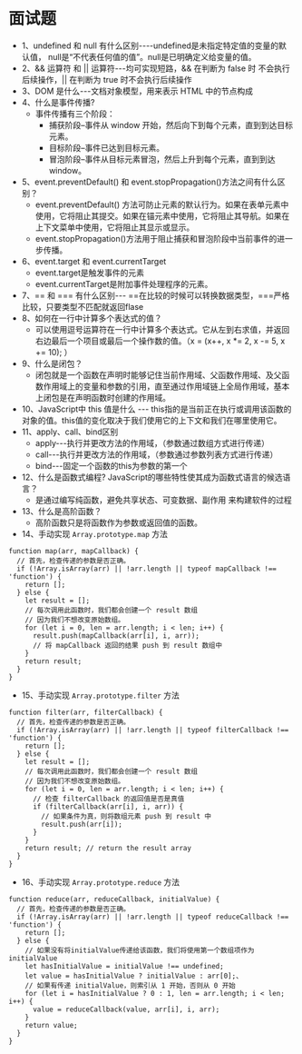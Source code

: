 # 面试题

* 1、undefined 和 null 有什么区别----undefined是未指定特定值的变量的默认值， null是“不代表任何值的值”。null是已明确定义给变量的值。
* 2、&& 运算符 和 || 运算符---均可实现短路，&& 在判断为 false 时 不会执行后续操作，|| 在判断为 true 时不会执行后续操作
* 3、DOM 是什么---文档对象模型，用来表示 HTML 中的节点构成
* 4、什么是事件传播?
  + 事件传播有三个阶段：
    - 捕获阶段–事件从 window 开始，然后向下到每个元素，直到到达目标元素。
    - 目标阶段–事件已达到目标元素。
    - 冒泡阶段–事件从目标元素冒泡，然后上升到每个元素，直到到达 window。
* 5、event.preventDefault() 和 event.stopPropagation()方法之间有什么区别？
  + event.preventDefault() 方法可防止元素的默认行为。如果在表单元素中使用，它将阻止其提交。如果在锚元素中使用，它将阻止其导航。如果在上下文菜单中使用，它将阻止其显示或显示。
  + event.stopPropagation()方法用于阻止捕获和冒泡阶段中当前事件的进一步传播。
* 6、event.target 和 event.currentTarget
  + event.target是触发事件的元素
  + event.currentTarget是附加事件处理程序的元素。
* 7、== 和 === 有什么区别---  ==在比较的时候可以转换数据类型，===严格比较，只要类型不匹配就返回flase
* 8、如何在一行中计算多个表达式的值？
  + 可以使用逗号运算符在一行中计算多个表达式。它从左到右求值，并返回右边最后一个项目或最后一个操作数的值。（x = (x++, x *= 2, x -= 5, x += 10); ）
* 9、什么是闭包？
  + 闭包就是一个函数在声明时能够记住当前作用域、父函数作用域、及父函数作用域上的变量和参数的引用，直至通过作用域链上全局作用域，基本上闭包是在声明函数时创建的作用域。
* 10、JavaScript中 this 值是什么 --- this指的是当前正在执行或调用该函数的对象的值。this值的变化取决于我们使用它的上下文和我们在哪里使用它。
* 11、apply、call、bind区别
  + apply---执行并更改方法的作用域，（参数通过数组方式进行传递）
  + call---执行并更改方法的作用域，（参数通过参数列表方式进行传递）
  + bind---固定一个函数的this为参数的第一个
* 12、什么是函数式编程? JavaScript的哪些特性使其成为函数式语言的候选语言？
  + 是通过编写纯函数，避免共享状态、可变数据、副作用 来构建软件的过程
* 13、什么是高阶函数？
  + 高阶函数只是将函数作为参数或返回值的函数。
* 14、手动实现 `Array.prototype.map` 方法

``` JS
function map(arr, mapCallback) {
  // 首先，检查传递的参数是否正确。
  if (!Array.isArray(arr) || !arr.length || typeof mapCallback !== 'function') {
    return [];
  } else {
    let result = [];
    // 每次调用此函数时，我们都会创建一个 result 数组
    // 因为我们不想改变原始数组。
    for (let i = 0, len = arr.length; i < len; i++) {
      result.push(mapCallback(arr[i], i, arr));
      // 将 mapCallback 返回的结果 push 到 result 数组中
    }
    return result;
  }
}
```

* 15、手动实现 `Array.prototype.filter` 方法

``` JS
function filter(arr, filterCallback) {
  // 首先，检查传递的参数是否正确。
  if (!Array.isArray(arr) || !arr.length || typeof filterCallback !== 'function') {
    return [];
  } else {
    let result = [];
    // 每次调用此函数时，我们都会创建一个 result 数组
    // 因为我们不想改变原始数组。
    for (let i = 0, len = arr.length; i < len; i++) {
      // 检查 filterCallback 的返回值是否是真值
      if (filterCallback(arr[i], i, arr)) {
        // 如果条件为真，则将数组元素 push 到 result 中
        result.push(arr[i]);
      }
    }
    return result; // return the result array
  }
}
```

* 16、手动实现 `Array.prototype.reduce` 方法

``` JS
function reduce(arr, reduceCallback, initialValue) {
  // 首先，检查传递的参数是否正确。
  if (!Array.isArray(arr) || !arr.length || typeof reduceCallback !== 'function') {
    return [];
  } else {
    // 如果没有将initialValue传递给该函数，我们将使用第一个数组项作为initialValue
    let hasInitialValue = initialValue !== undefined;
    let value = hasInitialValue ? initialValue : arr[0];、
    // 如果有传递 initialValue，则索引从 1 开始，否则从 0 开始
    for (let i = hasInitialValue ? 0 : 1, len = arr.length; i < len; i++) {
      value = reduceCallback(value, arr[i], i, arr);
    }
    return value;
  }
}
```

